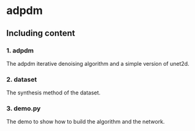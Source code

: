 # adpdm

## Including content
### 1. adpdm
  The adpdm iterative denoising algorithm and a simple version of unet2d.

### 2. dataset
  The synthesis method of the dataset.

### 3. demo.py
  The demo to show how to build the algorithm and the network.
